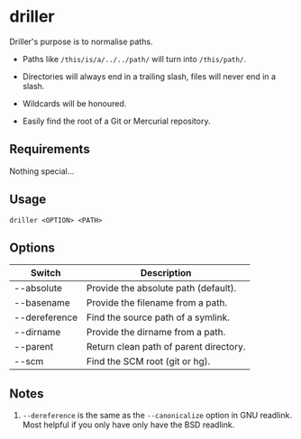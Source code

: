 # driller

Driller's purpose is to normalise paths.

- Paths like `/this/is/a/../../path/` will turn into `/this/path/`.

- Directories will always end in a trailing slash, files will never end in a slash.

- Wildcards will be honoured.

- Easily find the root of a Git or Mercurial repository.


## Requirements

Nothing special...


## Usage

`driller <OPTION> <PATH>`


## Options

| Switch        | Description                             |
|---------------|-----------------------------------------|
| --absolute    | Provide the absolute path (default).    |
| --basename    | Provide the filename from a path.       |
| --dereference | Find the source path of a symlink.      |
| --dirname     | Provide the dirname from a path.        |
| --parent      | Return clean path of parent directory.  |
| --scm         | Find the SCM root (git or hg).          |


## Notes

1. `--dereference` is the same as the `--canonicalize` option in GNU readlink. Most helpful if you only have only have the BSD readlink.
